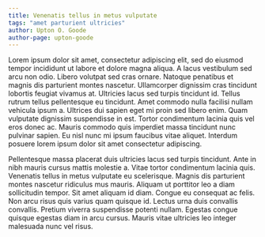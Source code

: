 ```yaml
---
title: Venenatis tellus in metus vulputate
tags: "amet parturient ultricies"
author: Upton O. Goode
author-page: upton-goode
---
```


Lorem ipsum dolor sit amet, consectetur adipiscing elit, sed do eiusmod tempor incididunt ut labore et dolore magna aliqua. A lacus vestibulum sed arcu non odio. Libero volutpat sed cras ornare. Natoque penatibus et magnis dis parturient montes nascetur. Ullamcorper dignissim cras tincidunt lobortis feugiat vivamus at. Ultricies lacus sed turpis tincidunt id. Tellus rutrum tellus pellentesque eu tincidunt. Amet commodo nulla facilisi nullam vehicula ipsum a. Ultrices dui sapien eget mi proin sed libero enim. Quam vulputate dignissim suspendisse in est. Tortor condimentum lacinia quis vel eros donec ac. Mauris commodo quis imperdiet massa tincidunt nunc pulvinar sapien. Eu nisl nunc mi ipsum faucibus vitae aliquet. Interdum posuere lorem ipsum dolor sit amet consectetur adipiscing.

Pellentesque massa placerat duis ultricies lacus sed turpis tincidunt. Ante in nibh mauris cursus mattis molestie a. Vitae tortor condimentum lacinia quis. Venenatis tellus in metus vulputate eu scelerisque. Magnis dis parturient montes nascetur ridiculus mus mauris. Aliquam ut porttitor leo a diam sollicitudin tempor. Sit amet aliquam id diam. Congue eu consequat ac felis. Non arcu risus quis varius quam quisque id. Lectus urna duis convallis convallis. Pretium viverra suspendisse potenti nullam. Egestas congue quisque egestas diam in arcu cursus. Mauris vitae ultricies leo integer malesuada nunc vel risus.
